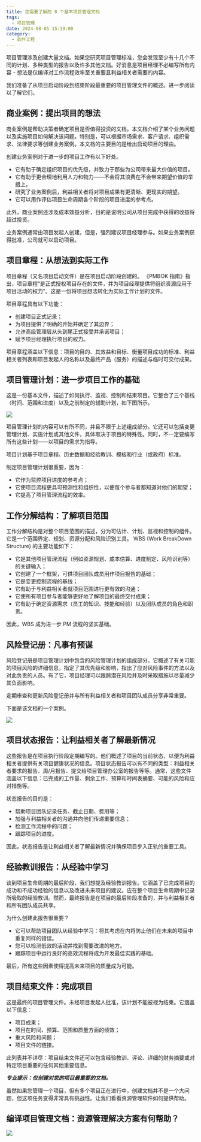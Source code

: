 ```yaml
---
title: 您需要了解的 8 个基本项目管理文档
tags:
  - 项目管理
date: 2024-08-05 15:39:00
category:
  - 软件工程
---
```


项目管理涉及创建大量文档。如果您研究项目管理标准，您会发现至少有十几个不同的计划、多种类型的报告以及许多其他文档。好消息是项目经理不必编写所有内容 - 想法是仅编译对工作流程效率至关重要且利益相关者需要的内容。

<!-- more -->

我们准备了从项目启动阶段到结束阶段最重要的项目管理文件的概述。进一步阅读以了解它们。

## 商业案例：提出项目的想法

商业案例是帮助决策者确定项目是否值得投资的文档。本文档介绍了某个业务问题以及实施项目如何解决该问题。特别是，可以根据市场需求、客户请求、组织需求、法律要求等创建业务案例。本文档的主要目的是给出启动项目的理由。

创建业务案例对于进一步的项目工作有以下好处。

* 它有助于确定组织项目的优先级，并致力于那些为公司带来最大价值的项目。
* 它有助于更​​合理地利用人力和物力——不会将其浪费在不会带来期望价值的举措上。
* 研究了业务案例后，利益相关者将对项目成果有更清晰、更现实的期望。
* 它可以用作评估项目生命周期各个阶段的项目进度的参考点。

此外，商业案例还涉及成本效益分析，目的是说明公司从项目完成中获得的收益将超过投资。

业务案例通常由项目发起人创建，但是，强烈建议项目经理参与。如果业务案例获得批准，公司就可以启动项目。

## 项目章程：从想法到实际工作

项目章程（又名项目启动文件）是在项目启动阶段创建的。 《PMBOK 指南》指出，项目章程“是正式授权项目存在的文件，并为项目经理提供将组织资源应用于项目活动的权力”。这是一份将项目想法转化为实际工作计划的文件。

项目章程具有以下功能：

* 创建项目正式记录；
* 为项目提供了明确的开始并确定了其边界；
* 允许高级管理层从头到尾正式接受并承诺项目；
* 赋予项目经理执行项目的权力。

项目章程涵盖以下信息：项目的目的、其效益和目标、衡量项目成功的标准、利益相关者列表和项目发起人的名称以及最终产品（服务）的描述与临时可交付成果。

## 项目管理计划：进一步项目工作的基础

这是一份基本文件，描述了如何执行、监视、控制和结束项目。它整合了三个基线（时间、范围和进度）以及之前制定的辅助计划，如下图所示。

![](/assets/images/Project_Managaenet_Documents_4.jpg)

项目管理计划的内容可以有所不同，并且不限于上述组成部分。它还可以包括变更管理计划、实施计划或其他文件，具体取决于项目的特殊性。同时，不一定要编写所有这些计划——以项目的需求为指导。

项目计划基于项目章程、历史数据和经验教训、模板和行业（或政府）标准。

制定项目管理计划很重要，因为：

* 它作为监控项目进度的参考点；
* 它使项目流程更具可预测性和组织性，以便每个参与者都知道对他们的期望；
* 它提高了项目管理流程的效率。

## 工作分解结构：了解项目范围

工作分解结构是对整个项目范围的描述，分为可估计、计划、监视和控制的组件。它是一个范围界定、规划、资源分配和风险识别工具。 WBS (Work BreakDown Structure) 的主要功能如下：

* 它是其他项目管理流程（例如资源规划、成本估算、进度制定、风险识别等）的关键输入；
* 它创建了一个框架，可供项目团队成员用作项目报告的基础；
* 它是变更控制流程的基线；
* 它有助于与利益相关者就项目范围进行更有效的沟通；
* 它使所有项目参与者能够更好地了解项目的最终交付成果；
* 它有助于确定资源需求（员工的知识、技能和经验）以及团队成员的角色和职责。

因此，WBS 成为进一步 PM 流程的坚实基础。

## 风险登记册：凡事有预谋

风险登记册是项目管理计划中包含的风险管理计划的组成部分。它概述了有关可能的项目风险的详细信息，指定了其优先级和影响，指出了应对风险事件的方法以及对此负责的人员。有了它，项目经理可以跟踪潜在风险并及时采取措施以尽量减少其负面影响。

定期审查和更新风险登记册并与所有利益相关者和项目团队成员分享非常重要。

下面是该文档的一个案例。

![](/assets/images/Project_Managaenet_Documents_3.jpg)

## 项目状态报告：让利益相关者了解最新情况

这些报告是在项目执行阶段定期编写的。他们概述了项目的当前状态，以便为利益相关者提供有关项目健康状况的信息。项目状态报告可以有不同的类型：利益相关者要求的报告、周/月报告、提交给项目管理办公室的报告等等。通常，这些文件涵盖以下信息：已完成的工作量、剩余工作、预算和时间表摘要、可能的风险和应对措施等。

状态报告的目的是：

* 帮助项目团队记录任务、截止日期、费用等；
* 加强与利益相关者的沟通并向他们传递重要信息；
* 检测工作流程中的问题；
* 跟踪项目的进度。

因此，状态报告是让利益相关者了解最新情况并确保项目步入正轨的重要工具。

## 经验教训报告：从经验中学习

谈到项目生命周期的最后阶段，我们想提及经验教训报告。它涵盖了已完成项目的成功和不成功经验的信息以及改进未来项目的建议。应在整个项目生命周期中记录所吸取的经验教训。然而，最终报告是在项目的最后阶段准备的，并与利益相关者和所有团队成员共享。

为什么创建此报告很重要？

* 它可以帮助项目团队从经验中学习：将其考虑在内将防止他们在未来的项目中重复同样的错误。
* 您可以检测低效的活动并找到需要改进的地方。
* 跟踪项目中运行良好的高效流程将成为开发最佳实践的基础。

最后，所有这些因素使得提高未来项目的质量成为可能。

## 项目结束文件：完成项目

这是最终的项目管理文件。未经项目发起人批准，该计划不能被视为结束。它涵盖以下信息：

* 项目成果；
* 项目在时间、预算、范围和质量方面的绩效；
* 重大风险和问题；
* 项目文件的链接。

此列表并不详尽：项目结束文件还可以包含经验教训、评论、详细的财务摘要或对特定项目重要的任何其他重要信息。

***专业提示：仅创建对您的项目最重要的文档。***

虽然如果您管理一个项目，但有多个项目正在进行中，创建文档并不是一个大问题，但这项任务变得非常具有挑战性。让我们看看资源管理软件如何提供帮助。

## 编译项目管理文档：资源管理解决方案有何帮助？

![](/assets/images/what-if-2.webp)
